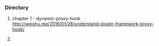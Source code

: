 ### Directory
1. chapter 1 - dynamic-proxy-hook
http://weishu.me/2016/01/28/understand-plugin-framework-proxy-hook/

2. 